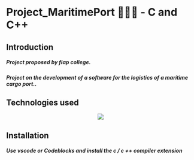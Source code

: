 # Project_MaritimePort 🚢⚓🌊 - C and C++

## Introduction

##### Project proposed by fiap college.
##### Project on the development of a software for the logistics of a maritime cargo port..

## Technologies used
<p align="center">
  <img src="https://img.shields.io/static/v1?label=%20&message=.&color=blue&style=for-the-badge&logo=c&logoColor=white"/>
</p>

## Installation

##### Use vscode or Codeblocks and install the c / c ++ compiler extension
